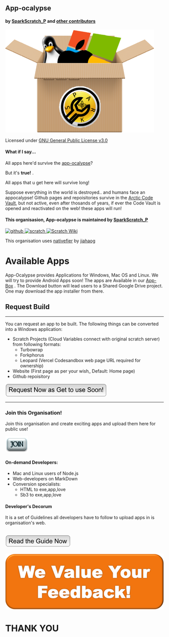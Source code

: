 ## App-ocalypse
#### by [SparkScratch_P](https://github.com/SparkScratch-P) and [other contributors](https://github.com/orgs/App-ocalypse/people)

[![icon](https://github.com/App-ocalypse/App-ocalypse/blob/main/appocalypse%20poster%20icon.png?raw=true "Visit The App Box") ](https://app-ocalypse.github.io/Appbox/)

Licensed under [GNU General Public License v3.0](https://github.com/App-ocalypse/App-ocalypse/blob/main/LICENSE)

#### What if I say... 

   All apps here'd survive the [app-ocalypse](https://techcrunch.com/2017/06/05/apples-idea-of-an-apocalypse-is-a-world-without-apps/)?
  
   But it's **true!** .
  
  
  All apps that u get here will survive long!
  
  Suppose everything in the world is destroyed.. and humans face an appocalypse! Github pages and repoisitories survive in the [Arctic Code Vault](https://archiveprogram.github.com/), but not active, even after thosands of years, if ever the Code Vault is opened and reactivated on the web! these apps will run!


#### This organisasion, **App-ocalypse** is maintained by [SparkScratch_P](https://sparkscratch-p.github.io/Home/)
[![github](https://raw.githubusercontent.com/SparkScratch-P/Home/gh-pages/github.png) ](https://github.com/SparkScratch-P) [ ![scratch](https://raw.githubusercontent.com/SparkScratch-P/Home/gh-pages/scratch.png) ](https://scratch.mit.edu/users/SparkScratch_P/) [ ![Scratch Wiki](https://raw.githubusercontent.com/SparkScratch-P/Home/gh-pages/scratch%20wiki.png)](https://en.scratch-wiki.info/wiki/User:SparkScratch_P)

This organisation uses [nativefier](https://github.com/jiahaog/nativefier#nativefier) by [jiahaog](https://jiahao.codes/)

# Available Apps

 App-Ocalypse provides Applications for Windows, Mac OS and Linux. We will try to provide Android Apps soon! The apps are Available in our [App-Box](https://app-ocalypse.github.io/Appbox/) .
  The Download button will lead users to a Shared Google Drive project. One may download the app installer from there.

## Request Build
---
You can request an app to be built. The following things can be converted into a Windows application:
- Scratch Projects (Cloud Variables connect with original scratch server) from following formats:
   - Turbowrap
   - Forkphorus
   - Leopard (Vercel Codesandbox web page URL required for ownership)
- Website (First page as per your wish_ Default: Home page)  
- Github repoisitory

[![re](https://raw.githubusercontent.com/App-ocalypse/App-ocalypse/gh-pages/request.png)](https://github.com/App-ocalypse/App-ocalypse/issues/2)

   ---
   
   
### Join this Organisation!
Join this organisation and create exciting apps and upload them here for public use!

[![JOIn](https://raw.githubusercontent.com/App-ocalypse/App-ocalypse/gh-pages/cooltext374945416100715.png) ](https://github.com/App-ocalypse)

#### On-demand Developers:
- Mac and Linux users of Node.js
- Web-developers on MarkDown
- Conversion specialists:
   - HTML to exe,app,love
   - Sb3 to exe,app,love
   
#### Developer's Decorum   

It is a set of Guidelines all developers have to follow to upload apps in is organisation's web.


[![read](https://raw.githubusercontent.com/App-ocalypse/App-ocalypse/gh-pages/read%20btn.png) ](https://app-ocalypse.github.io/Development-Decorum/)
---
   
  [![Feedbacks](https://raw.githubusercontent.com/App-ocalypse/App-ocalypse/gh-pages/scars-to-your-beautiful-ford-festiva-karaoke-mp3-know-it-all-feedback-button-png-image-432119d4af9a5b77388892542b53f37c.png)](https://github.com/App-ocalypse/App-ocalypse/issues/1)
   
# THANK YOU



